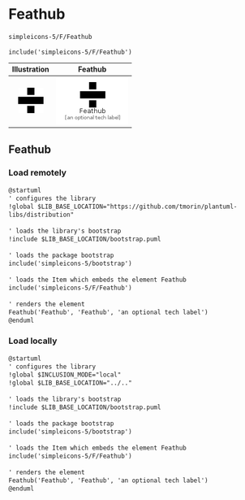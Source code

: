 # Feathub


```text
simpleicons-5/F/Feathub
```

```text
include('simpleicons-5/F/Feathub')
```



| Illustration | Feathub |
| :---: | :---: |
| ![illustration for Illustration](../../simpleicons-5/F/Feathub.png) | ![illustration for Feathub](../../simpleicons-5/F/Feathub.Local.png) |




## Feathub

### Load remotely
```plantuml
@startuml
' configures the library
!global $LIB_BASE_LOCATION="https://github.com/tmorin/plantuml-libs/distribution"

' loads the library's bootstrap
!include $LIB_BASE_LOCATION/bootstrap.puml

' loads the package bootstrap
include('simpleicons-5/bootstrap')

' loads the Item which embeds the element Feathub
include('simpleicons-5/F/Feathub')

' renders the element
Feathub('Feathub', 'Feathub', 'an optional tech label')
@enduml
```

### Load locally
```plantuml
@startuml
' configures the library
!global $INCLUSION_MODE="local"
!global $LIB_BASE_LOCATION="../.."

' loads the library's bootstrap
!include $LIB_BASE_LOCATION/bootstrap.puml

' loads the package bootstrap
include('simpleicons-5/bootstrap')

' loads the Item which embeds the element Feathub
include('simpleicons-5/F/Feathub')

' renders the element
Feathub('Feathub', 'Feathub', 'an optional tech label')
@enduml
```

